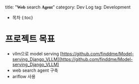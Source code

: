 
title: "<span style='font-weight: bold; font-family: Computer Modern;'>Web</span> search <span style='font-weight: bold; font-family: Computer Modern;'>Agent</span>"
category: Dev Log
tag: Development








* 목차
{:toc}











# 프로젝트 목표
- vllm으로 model serving [https://github.com/finddme/Model-serving_Django_VLLM](https://github.com/finddme/Model-serving_Django_VLLM)
- web search agent 구축
- ariflow 사용
